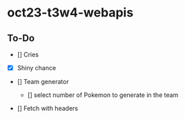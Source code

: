 # oct23-t3w4-webapis

<!-- What is this project -->

<!-- What does this project use -->

<!-- Screenshots and/or deployment URL -->


## To-Do

- [] Cries
- [x] Shiny chance
- [] Team generator
    - [] select number of Pokemon to generate in the team

- [] Fetch with headers